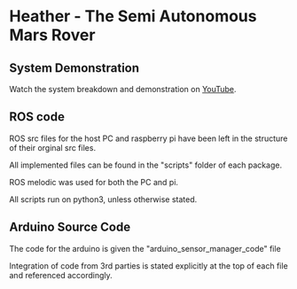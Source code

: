 # Heather - The Semi Autonomous Mars Rover

## System Demonstration
Watch the system breakdown and demonstration on [YouTube](https://www.youtube.com/watch?v=w0nDSXOgDVQ).

## ROS code
ROS src files for the host PC and raspberry pi have been left in the 
structure of their orginal src files.

All implemented files can be found in the "scripts" folder of each package.

ROS melodic was used for both the PC and pi.

All scripts run on python3, unless otherwise stated.

## Arduino Source Code
The code for the arduino is given the "arduino_sensor_manager_code" file

Integration of code from 3rd parties is stated explicitly at the top of each 
file and referenced accordingly.

